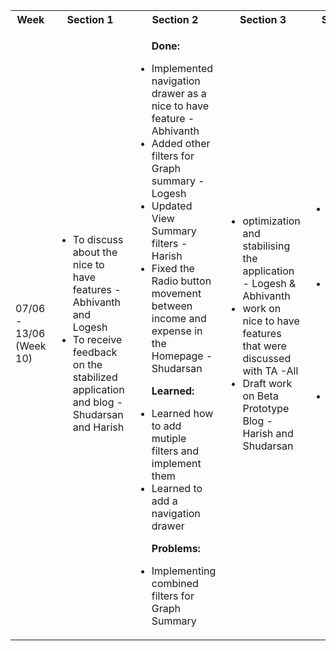 <table>

<tr>

<th> Week </th>
<th> Section 1 </th>
<th> Section 2 </th>
<th> Section 3 </th>
<th> Section 4 </th>

</tr>

<tr>

<td> 07/06 - 13/06 (Week 10)
</td>

<td>
<ul>
<li> To discuss about the nice to have features - Abhivanth and Logesh</li>
<li> To receive feedback on the stabilized application and blog - Shudarsan and Harish</li>
</ul>
</td>

<td> 
<ul> <p> <b> Done: </b> </p>
<li> Implemented navigation drawer as a nice to have feature - Abhivanth  </li>
<li> Added other filters for Graph summary - Logesh</li>
<li> Updated View Summary filters -Harish  </li> 
<li> Fixed the Radio button movement between income and expense in the Homepage - Shudarsan </li>
</ul>

<ul> <p> <b> Learned: </b> </p>
<li> Learned how to add mutiple filters and implement them</li>
<li> Learned to add a navigation drawer </li>
</ul>

<ul> <p> <b> Problems: </b> </p>
<li> Implementing combined filters for Graph Summary</li>
</ul>
</td>

<td>
<ul>
<li> optimization and stabilising the application - Logesh & Abhivanth</li>
<li> work on nice to have features that were discussed with TA -All</li>
<li> Draft work on Beta Prototype Blog - Harish and Shudarsan </li>
</ul>
</td>

<td>
<ul>
<li> To show the changes worked on feeback recieved</li>
<li> To finalise on the nice to have features and show the progress on them</li>
<li> To receive feedback on the stabilized application and blog</li>
</ul>
</td>

</tr> 



</table>
